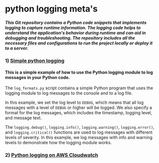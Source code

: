 # python logging meta's

##### This Git repository contains a Python code snippets that implements logging to capture runtime information. The logging code helps to understand the application's behavior during runtime and can aid in debugging and troubleshooting. The repository includes all the necessary files and configurations to run the project locally or deploy it to a server.

### 1) [Simple python logging](https://github.com/rahul08M/py-shinigami-notebook/blob/main/logging/log_formats.py)
#### This is a simple example of how to use the Python logging module to log messages in your Python code.
The `log_formats.py` script contains a simple Python program that uses the logging module to log messages to the console and to a log file.

In this example, we set the log level to `DEBUG`, which means that all log messages with a level of `DEBUG` or higher will be logged. We also specify a format for the log messages, which includes the timestamp, logging level, and message text.

The `logging.debug()`, `logging.info()`, `logging.warning()`, `logging.error()`, and `logging.critical()` functions are used to log messages with different levels of severity. In this example, we log messages with info and warning levels to demonstrate how the logging module works. 

### 2) [Python logging on AWS Cloudwatch](https://github.com/rahul08M/py-shinigami-notebook/blob/main/logging/aws_cloudwatch_logger.py)
